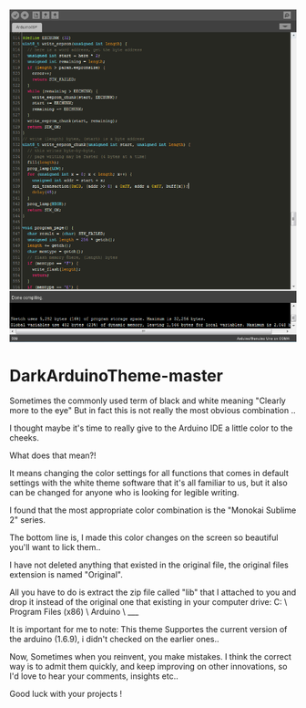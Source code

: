 ![screenshot](https://github.com/ColdSilver/DarkArduinoTheme-master/blob/master/screenshot.png)

# DarkArduinoTheme-master

Sometimes the commonly used term of black and white meaning "Clearly more to the eye"
But in fact this is not really the most obvious combination ..

I thought maybe it's time to really give to the Arduino IDE a little color to the cheeks.

What does that mean?!

It means changing the color settings for all functions that comes in default settings with the white theme software that it's all
familiar to us, but it also can be changed for anyone who is looking for legible writing.

I found that the most appropriate color combination is the "Monokai Sublime 2" series.

The bottom line is, I made this color changes on the screen so beautiful you'll want to lick them..

I have not deleted anything that existed in the original file, the original files extension is named "Original".

All you have to do is extract the zip file called "lib" that I attached to you and drop it instead of the original one that existing in
your computer drive: C: \ Program Files (x86) \ Arduino \ ___

It is important for me to note: This theme Supportes the current version of the arduino (1.6.9), i didn't checked on the earlier ones..

Now, Sometimes when you reinvent, you make mistakes. I think the correct way is to admit them quickly, and keep improving on other
innovations, so I'd love to hear your comments, insights etc..

Good luck with your projects !
